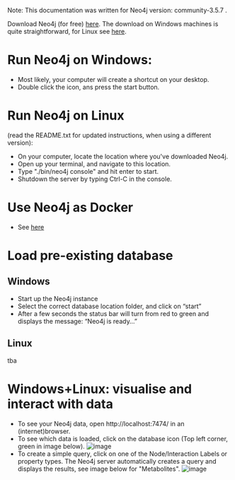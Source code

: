 Note: This documentation was written for Neo4j version: community-3.5.7 .

Download Neo4j (for free) [here](https://neo4j.com/download-center/#community).
The download on Windows machines is quite straightforward, for Linux see [here](https://neo4j.com/docs/operations-manual/current/installation/linux/).

# Run Neo4j on Windows:
- Most likely, your computer will create a shortcut on your desktop.
- Double click the icon, ans press the start button.

# Run Neo4j on Linux 
(read the README.txt for updated instructions, when using a different version):
- On your computer, locate the location where you've downloaded Neo4j.
- Open up your terminal, and navigate to this location.
- Type "./bin/neo4j console" and hit enter to start.
- Shutdown the server by typing Ctrl-C in the console.

# Use Neo4j as Docker
- See [here](https://neo4j.com/developer/docker-run-neo4j/)

# Load pre-existing database
## Windows
- Start up the Neo4j instance
- Select the correct database location folder, and click on “start” 
- After a few seconds the status bar will turn from red to green and displays the message: “Neo4j is ready…”
## Linux
tba

# Windows+Linux: visualise and interact with data
- To see your Neo4j data, open http://localhost:7474/ in an (internet)browser.
- To see which data is loaded, click on the database icon (Top left corner, green in image below).
![image](https://user-images.githubusercontent.com/26277832/89410021-47ffe000-d723-11ea-97d2-9f522fd706f9.png)
- To create a simple query, click on one of the Node/Interaction Labels or property types.
The Neo4j server automatically creates a query and displays the results, see image below for "Metabolites".
![image](https://user-images.githubusercontent.com/26277832/89410210-957c4d00-d723-11ea-884d-3d8b474182e8.png)
